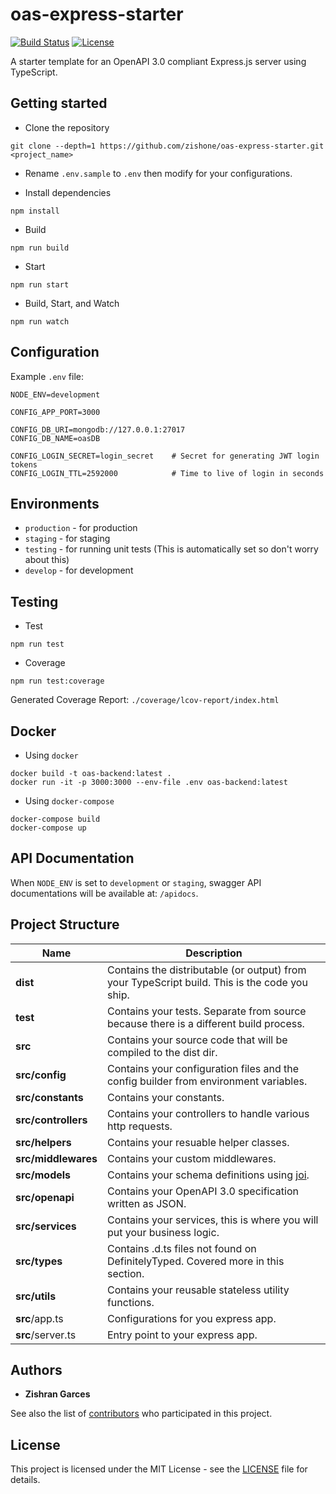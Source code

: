# oas-express-starter
[![Build Status](https://github.com/zishone/oas-express-starter/workflows/CI/badge.svg)](https://github.com/zishone/oas-express-starter/actions?query=workflow%3ACI) [![License](https://img.shields.io/github/license/zishone/oas-express-starter)](https://github.com/zishone/oas-express-starter/blob/master/LICENSE)

A starter template for an OpenAPI 3.0 compliant Express.js server using TypeScript.

## Getting started
* Clone the repository
```
git clone --depth=1 https://github.com/zishone/oas-express-starter.git <project_name>
```

* Rename `.env.sample` to `.env` then modify for your configurations.

* Install dependencies
```shell
npm install
```

* Build
```shell
npm run build
```

* Start
```shell
npm run start
```

* Build, Start, and Watch
```shell
npm run watch
```

## Configuration
Example `.env` file:
```
NODE_ENV=development

CONFIG_APP_PORT=3000

CONFIG_DB_URI=mongodb://127.0.0.1:27017
CONFIG_DB_NAME=oasDB

CONFIG_LOGIN_SECRET=login_secret    # Secret for generating JWT login tokens
CONFIG_LOGIN_TTL=2592000            # Time to live of login in seconds
```

## Environments
- `production` - for production
- `staging` - for staging
- `testing` - for running unit tests (This is automatically set so don't worry about this)
- `develop` - for development

## Testing
* Test
```shell
npm run test
```

* Coverage
```shell
npm run test:coverage
```
Generated Coverage Report: `./coverage/lcov-report/index.html`

## Docker
* Using `docker`
```shell
docker build -t oas-backend:latest .
docker run -it -p 3000:3000 --env-file .env oas-backend:latest
```

* Using `docker-compose`
```shell
docker-compose build
docker-compose up
```

## API Documentation
When `NODE_ENV` is set to `development` or `staging`, swagger API documentations will be available at: `/apidocs`.

## Project Structure
| Name                      | Description                                                                                   |
| ------------------------- | --------------------------------------------------------------------------------------------- |
| **dist**                  | Contains the distributable (or output) from your TypeScript build. This is the code you ship. |
| **test**                  | Contains your tests. Separate from source because there is a different build process.         |
| **src**                   | Contains your source code that will be compiled to the dist dir.                              |
| **src/config**            | Contains your configuration files and the config builder from environment variables.          |
| **src/constants**         | Contains your constants.                                                                      |
| **src/controllers**       | Contains your controllers to handle various http requests.                                    |
| **src/helpers**           | Contains your resuable helper classes.                                                        |
| **src/middlewares**       | Contains your custom middlewares.                                                             |
| **src/models**            | Contains your schema definitions using [joi](https://www.npmjs.com/package/joi).              |
| **src/openapi**           | Contains your OpenAPI 3.0 specification written as JSON.                                      |
| **src/services**          | Contains your services, this is where you will put your business logic.                       |
| **src/types**             | Contains .d.ts files not found on DefinitelyTyped. Covered more in this section.              |
| **src/utils**             | Contains your reusable stateless utility functions.                                           |
| **src**/app.ts            | Configurations for you express app.                                                           |
| **src**/server.ts         | Entry point to your express app.                                                              |

## Authors
* **Zishran Garces**

See also the list of [contributors](https://github.com/zishone/oas-express-starter/contributors) who participated in this project.

## License
This project is licensed under the MIT License - see the [LICENSE](https://github.com/zishone/oas-express-starter/blob/master/LICENSE) file for details.
